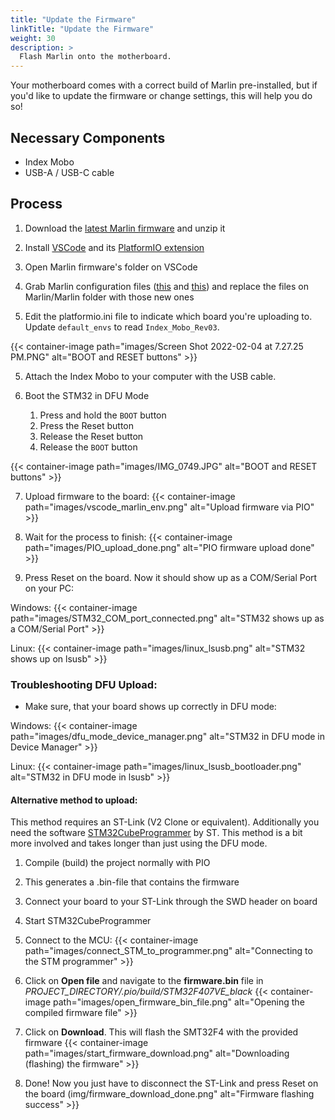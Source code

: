 ```yaml
---
title: "Update the Firmware"
linkTitle: "Update the Firmware"
weight: 30
description: >
  Flash Marlin onto the motherboard.
---
```


Your motherboard comes with a correct build of Marlin pre-installed, but if you'd like to update the firmware or change settings, this will help you do so!

## Necessary Components

* Index Mobo
* USB-A / USB-C cable

## Process

1. Download the [latest Marlin firmware](https://github.com/MarlinFirmware/Marlin/archive/2.0.x.zip) and unzip it
2. Install [VSCode](https://code.visualstudio.com/) and its [PlatformIO extension](https://marketplace.visualstudio.com/items?itemName=platformio.platformio-ide)
3. Open Marlin firmware's folder on VSCode
4. Grab Marlin configuration files ([this](https://github.com/MarlinFirmware/Configurations/raw/import-2.0.x/config/examples/Index/REV_03/Configuration.h) and [this](https://github.com/MarlinFirmware/Configurations/raw/import-2.0.x/config/examples/Index/REV_03/Configuration_adv.h)) and replace the files on Marlin/Marlin folder with those new ones

5. Edit the platformio.ini file to indicate which board you're uploading to. Update `default_envs` to read `Index_Mobo_Rev03`.

{{< container-image path="images/Screen Shot 2022-02-04 at 7.27.25 PM.PNG" alt="BOOT and RESET buttons" >}}

5. Attach the Index Mobo to your computer with the USB cable.

6. Boot the STM32 in DFU Mode
    1. Press and hold the `BOOT` button
    2. Press the Reset button
    3. Release the Reset button
    4. Release the `BOOT` button

{{< container-image path="images/IMG_0749.JPG" alt="BOOT and RESET buttons" >}}

7. Upload firmware to the board:
{{< container-image path="images/vscode_marlin_env.png" alt="Upload firmware via PIO" >}}

8. Wait for the process to finish:
{{< container-image path="images/PIO_upload_done.png" alt="PIO firmware upload done" >}}

9. Press Reset on the board. Now it should show up as a COM/Serial Port on your PC:

Windows:
{{< container-image path="images/STM32_COM_port_connected.png" alt="STM32 shows up as a COM/Serial Port" >}}

Linux:
{{< container-image path="images/linux_lsusb.png" alt="STM32 shows up on lsusb" >}}

### **Troubleshooting DFU Upload:**

* Make sure, that your board shows up correctly in DFU mode: 

Windows:
{{< container-image path="images/dfu_mode_device_manager.png" alt="STM32 in DFU mode in Device Manager" >}}

Linux:
{{< container-image path="images/linux_lsusb_bootloader.png" alt="STM32 in DFU mode in lsusb" >}}

#### **Alternative method to upload:**

This method requires an ST-Link (V2 Clone or equivalent). Additionally you need the software  [STM32CubeProgrammer](https://www.st.com/en/development-tools/stm32cubeprog.html) by ST. This method is a bit more involved and takes longer than just using the DFU mode. 

1. Compile (build) the project normally with PIO
2. This generates a .bin-file that contains the firmware
3. Connect your board to your ST-Link through the SWD header on board
4. Start STM32CubeProgrammer
5. Connect to the MCU:
{{< container-image path="images/connect_STM_to_programmer.png" alt="Connecting to the STM programmer" >}}

6. Click on **Open file** and navigate to the **firmware.bin** file in *PROJECT_DIRECTORY/.pio/build/STM32F407VE_black*
{{< container-image path="images/open_firmware_bin_file.png" alt="Opening the compiled firmware file" >}}

7. Click on **Download**. This will flash the SMT32F4 with the provided firmware
{{< container-image path="images/start_firmware_download.png" alt="Downloading (flashing) the firmware" >}}

8. Done! Now you just have to disconnect the ST-Link and press Reset on the board (img/firmware_download_done.png" alt="Firmware flashing success" >}}
